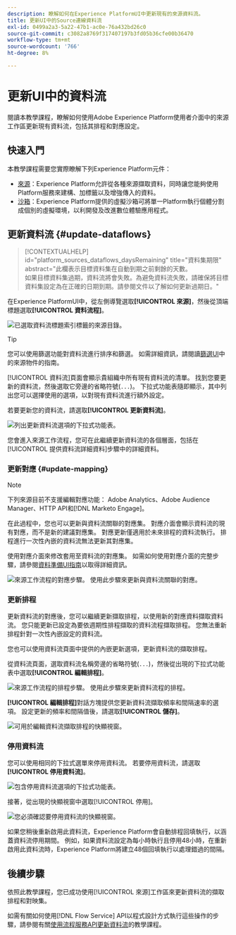 ```yaml
---
description: 瞭解如何在Experience PlatformUI中更新現有的來源資料流。
title: 更新UI中的Source連線資料流
exl-id: 0499a2a3-5a22-47b1-ac0e-76a432bd26c0
source-git-commit: c3082a8769f317407197b3fd05b36cfe00b36470
workflow-type: tm+mt
source-wordcount: '766'
ht-degree: 8%

---
```


# 更新UI中的資料流

閱讀本教學課程，瞭解如何使用Adobe Experience Platform使用者介面中的來源工作區更新現有資料流，包括其排程和對應設定。

## 快速入門

本教學課程需要您實際瞭解下列Experience Platform元件：

* [來源](../../home.md)：Experience Platform允許從各種來源擷取資料，同時讓您能夠使用Platform服務來建構、加標籤以及增強傳入的資料。
* [沙箱](../../../sandboxes/home.md)：Experience Platform提供的虛擬沙箱可將單一Platform執行個體分割成個別的虛擬環境，以利開發及改進數位體驗應用程式。

## 更新資料流 {#update-dataflows}

>[!CONTEXTUALHELP]
>id="platform_sources_dataflows_daysRemaining"
>title="資料集期限"
>abstract="此欄表示目標資料集在自動到期之前剩餘的天數。<br>如果目標資料集過期，資料流將會失敗。為避免資料流失敗，請確保將目標資料集設定為在正確的日期到期。請參閱文件以了解如何更新過期日。"

在Experience PlatformUI中，從左側導覽選取&#x200B;**[!UICONTROL 來源]**，然後從頂端標題選取&#x200B;**[!UICONTROL 資料流程]**。

![已選取資料流標題索引標籤的來源目錄。](../../images/tutorials/update-dataflows/catalog.png)

>[!TIP]
>
>您可以使用篩選功能對資料流進行排序和篩選。 如需詳細資訊，請閱讀[篩選UI](./filter.md)中的來源物件的指南。

[!UICONTROL 資料流]頁面會顯示貴組織中所有現有資料流的清單。 找到您要更新的資料流，然後選取它旁邊的省略符號(`...`)。 下拉式功能表隨即顯示，其中列出您可以選擇使用的選項，以對現有資料流進行額外設定。

若要更新您的資料流，請選取&#x200B;**[!UICONTROL 更新資料流]**。

![列出更新資料流選項的下拉式功能表。](../../images/tutorials/update-dataflows/dropdown_update.png)

您會進入來源工作流程，您可在此繼續更新資料流的各個層面，包括在[!UICONTROL 提供資料流詳細資料]步驟中的詳細資料。

### 更新對應 {#update-mapping}

>[!NOTE]
>
>下列來源目前不支援編輯對應功能： Adobe Analytics、Adobe Audience Manager、HTTP API和[!DNL Marketo Engage]。

在此過程中，您也可以更新與資料流關聯的對應集。  對應介面會顯示資料流的現有對應，而不是新的建議對應集。 對應更新僅適用於未來排程的資料流執行。 排程進行一次性內嵌的資料流無法更新其對應集。

使用對應介面來修改套用至資料流的對應集。 如需如何使用對應介面的完整步驟，請參閱[資料準備UI指南](../../../data-prep/ui/mapping.md)以取得詳細資訊。

![來源工作流程的對應步驟。 使用此步驟來更新與資料流關聯的對應。](../../images/tutorials/update-dataflows/mapping.png)

### 更新排程

更新資料流的對應後，您可以繼續更新擷取排程，以使用新的對應資料擷取資料流。 您只能更新已設定為要依週期性排程擷取的資料流程擷取排程。 您無法重新排程針對一次性內嵌設定的資料流。

您也可以使用資料流頁面中提供的內嵌更新選項，更新資料流的擷取排程。

從資料流頁面，選取資料流名稱旁邊的省略符號(`...`)，然後從出現的下拉式功能表中選取&#x200B;**[!UICONTROL 編輯排程]**。

![來源工作流程的排程步驟。 使用此步驟來更新資料流程的排程。](../../images/tutorials/update-dataflows/dropdown_edit.png)

**[!UICONTROL 編輯排程]**&#x200B;對話方塊提供您更新資料流擷取頻率和間隔速率的選項。 設定更新的頻率和間隔值後，請選取&#x200B;**[!UICONTROL 儲存]**。

![可用於編輯資料流擷取排程的快顯視窗。](../../images/tutorials/update-dataflows/edit_schedule.png)

### 停用資料流

您可以使用相同的下拉式選單來停用資料流。 若要停用資料流，請選取&#x200B;**[!UICONTROL 停用資料流]**。

![包含停用資料流選項的下拉式功能表。](../../images/tutorials/update-dataflows/dropdown_disable.png)

接著，從出現的快顯視窗中選取[!UICONTROL 停用]。

![您必須確認要停用資料流的快顯視窗。](../../images/tutorials/update-dataflows/disable_dataflow.png)

如果您稍後重新啟用此資料流，Experience Platform會自動排程回填執行，以涵蓋資料流停用期間。 例如，如果資料流設定為每小時執行且停用48小時，在重新啟用此資料流時，Experience Platform將建立48個回填執行以處理錯過的間隔。

## 後續步驟

依照此教學課程，您已成功使用[!UICONTROL 來源]工作區來更新資料流的擷取排程和對映集。

如需有關如何使用[!DNL Flow Service] API以程式設計方式執行這些操作的步驟，請參閱有關[使用流程服務API更新資料流](../../tutorials/api/update-dataflows.md)的教學課程。
